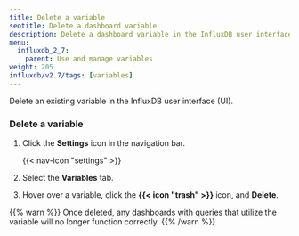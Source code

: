 ```yaml
---
title: Delete a variable
seotitle: Delete a dashboard variable
description: Delete a dashboard variable in the InfluxDB user interface.
menu:
  influxdb_2_7:
    parent: Use and manage variables
weight: 205
influxdb/v2.7/tags: [variables]
---
```


Delete an existing variable in the InfluxDB user interface (UI).

### Delete a variable

1. Click the **Settings** icon in the navigation bar.

    {{< nav-icon "settings" >}}

2. Select the **Variables** tab.
3. Hover over a variable, click the **{{< icon "trash" >}}** icon, and **Delete**.

{{% warn %}}
Once deleted, any dashboards with queries that utilize the variable will no
longer function correctly.
{{% /warn %}}
